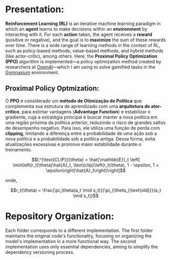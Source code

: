 # Presentation:

**Reinforcement Learning (RL)** is an iterative machine learning paradigm in which an **agent** learns to make decisions within an **environment** by interacting with it. For each **action** taken, the agent receives a **reward** (positive or negative), and the goal is to **maximize** the sum of these rewards over time. There is a wide range of learning methods in the context of RL, such as policy-based methods, value-based methods, and hybrid methods (like actor-critic), among others. Here, the **Proximal Policy Optimization (PPO)** algorithm is implemented—a policy optimization method created by researchers at [OpenAI](https://openai.com/index/openai-baselines-ppo/)—which I am using to solve gamified tasks in the [Gymnasium](https://gymnasium.farama.org/) environment. 

## Proximal Policy Optmization:

O **PPO** é considerado um **método de Otimização de Política** que complementa sua estrutura de aprendizado com uma **arquitetura de ator-critico**, para estimar vantagens (**Advantage Function**) e estabilizar o gradiente, cuja a estratégia principal é buscar manter a nova política em uma região próxima da política anterior, reduzindo o risco de grandes saltos de desempenho negativo. Para isso, ele utiliza uma função de perda com **clipping**, limitando a diferença entre a probabilidade de uma ação sob a nova política e a probabilidade sob a política antiga. Dessa forma, evita atualizações excessivas e promove maior estabilidade durante o treinamento.

$$L^{\text{CLIP}}(\theta) = \hat{\mathbb{E}}_t \left[ \min\left(r_t(\theta)\hat{A}_t, \text{clip}\left(r_t(\theta), 1 - \epsilon, 1 + \epsilon\right)\hat{A}_t\right)\right]$$

onde,

$$r_t(\theta) = \frac{\pi_\theta(a_t \mid s_t)}{\pi_{\theta_{\text{old}}}(a_t \mid s_t)}$$


# Repository Organization:
Each folder corresponds to a different implementation. The first folder maintains the original code's functionality, focusing on organizing the model's implementation in a more functional way. The second implementation uses only essential dependencies, aiming to simplify the dependency versioning process.
